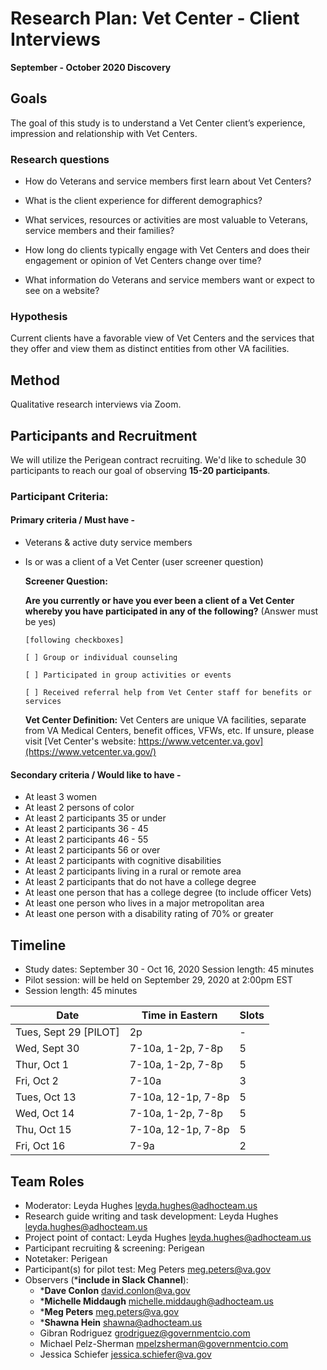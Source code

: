# Research Plan: Vet Center - Client Interviews 

**September - October 2020 Discovery**<br>

## Goals

The goal of this study is to understand a Vet Center client’s experience, impression and relationship with Vet Centers. 

### Research questions

- How do Veterans and service members first learn about Vet Centers? 

- What is the client experience for different demographics? 

- What services, resources or activities are most valuable to Veterans, service members and their families? 

- How long do clients typically engage with Vet Centers and does their engagement or opinion of Vet Centers change over time? 

- What information do Veterans and service members want or expect to see on a website? 

### Hypothesis 

Current clients have a favorable view of Vet Centers and the services that they offer and view them as distinct entities from other VA facilities. 

## Method

Qualitative research interviews via Zoom. 

## Participants and Recruitment

We will utilize the Perigean contract recruiting. We'd like to schedule 30 participants to reach our goal of observing **15-20 participants**. 

### Participant Criteria:

#### Primary criteria / Must have - 

- Veterans & active duty service members 

- Is or was a client of a Vet Center (user screener question) 

  **Screener Question:**
  
  **Are you currently or have you ever been a client of a Vet Center whereby you have participated in any of the following?**
    (Answer must be yes)  

      [following checkboxes] 

      [ ] Group or individual counseling 

      [ ] Participated in group activities or events 

      [ ] Received referral help from Vet Center staff for benefits or services 

  **Vet Center Definition:**
  Vet Centers are unique VA facilities, separate from VA Medical Centers, benefit offices, VFWs, etc. If unsure, please visit [Vet Center's website: https://www.vetcenter.va.gov](https://www.vetcenter.va.gov/)

#### Secondary criteria / Would like to have - 

- At least 3 women 
- At least 2 persons of color 
- At least 2 participants 35 or under 
- At least 2 participants 36 - 45 
- At least 2 participants 46 - 55 
- At least 2 participants 56 or over 
- At least 2 participants with cognitive disabilities 
- At least 2 participants living in a rural or remote area 
- At least 2 participants that do not have a college degree 
- At least one person that has a college degree (to include officer Vets) 
- At least one person who lives in a major metropolitan area 
- At least one person with a disability rating of 70% or greater 

 
## Timeline

- Study dates: September 30 - Oct 16, 2020 Session length: 45 minutes 
- Pilot session: will be held on September 29, 2020 at 2:00pm EST 
- Session length: 45 minutes

Date | Time in Eastern | Slots
-----|-----------------------|-------
Tues, Sept 29 [PILOT] | 2p | - 
Wed, Sept 30 | 7-10a, 1-2p, 7-8p | 5 
Thur, Oct 1 | 7-10a, 1-2p, 7-8p | 5 
Fri, Oct 2 | 7-10a | 3 
Tues, Oct 13 | 7-10a, 12-1p, 7-8p | 5 
Wed, Oct 14 | 7-10a, 1-2p, 7-8p | 5 
Thu, Oct 15 | 7-10a, 12-1p, 7-8p | 5 
Fri, Oct 16 | 7-9a | 2 


## Team Roles	

- Moderator: Leyda Hughes <leyda.hughes@adhocteam.us>
- Research guide writing and task development: Leyda Hughes <leyda.hughes@adhocteam.us>
- Project point of contact: Leyda Hughes  <leyda.hughes@adhocteam.us>
- Participant recruiting & screening: Perigean 
- Notetaker: Perigean 
- Participant(s) for pilot test: Meg Peters <meg.peters@va.gov> 
- Observers (***include in Slack Channel**):  
  - ***Dave Conlon** <david.conlon@va.gov> 
  - ***Michelle Middaugh** <michelle.middaugh@adhocteam.us> 
  - ***Meg Peters** <meg.peters@va.gov> 
  - ***Shawna Hein** <shawna@adhocteam.us> 
  - Gibran Rodriguez <grodriguez@governmentcio.com> 
  - Michael Pelz-Sherman <mpelzsherman@governmentcio.com> 
  - Jessica Schiefer <jessica.schiefer@va.gov> 
